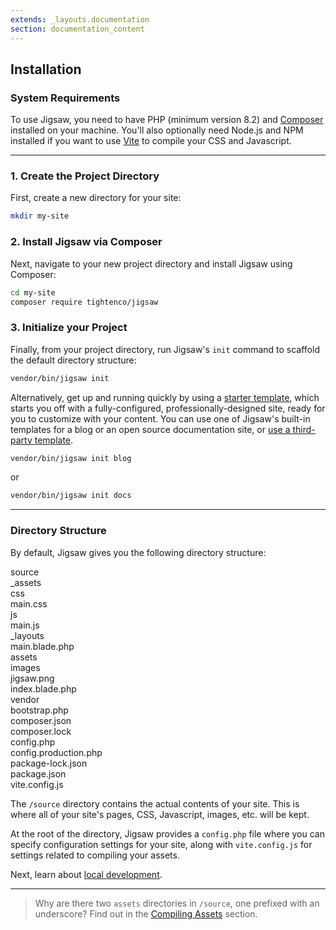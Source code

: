 ```yaml
---
extends: _layouts.documentation
section: documentation_content
---
```


## Installation

### System Requirements

To use Jigsaw, you need to have PHP (minimum version 8.2) and [Composer](https://getcomposer.org/) installed on your machine. You'll also optionally need Node.js and NPM installed if you want to use [Vite](https://laravel.com/docs/12.x/vite) to compile your CSS and Javascript.

---

### 1. Create the Project Directory

First, create a new directory for your site:

```bash
mkdir my-site
```

### 2. Install Jigsaw via Composer

Next, navigate to your new project directory and install Jigsaw using Composer:

```bash
cd my-site
composer require tightenco/jigsaw
```

### 3. Initialize your Project

Finally, from your project directory, run Jigsaw's `init` command to scaffold the default directory structure:

```bash
vendor/bin/jigsaw init
```

Alternatively, get up and running quickly by using a [starter template](/docs/starter-templates), which starts you off with a fully-configured, professionally-designed site, ready for you to customize with your content. You can use one of Jigsaw's built-in templates for a blog or an open source documentation site, or [use a third-party template](/docs/starter-templates#installing-a-third-party-starter-template).

```bash
vendor/bin/jigsaw init blog
```

or

```bash
vendor/bin/jigsaw init docs
```

---

### Directory Structure

By default, Jigsaw gives you the following directory structure:

<div class="files">
    <div class="folder folder--open">source
        <div class="folder folder--open">_assets
            <div class="folder folder--open">css
                <div class="file">main.css</div>
            </div>
            <div class="folder folder--open">js
                <div class="file">main.js</div>
            </div>
        </div>
        <div class="folder folder--open">_layouts
            <div class="file">main.blade.php</div>
        </div>
        <div class="folder folder--open">assets
            <div class="folder folder--open">images
                <div class="file">jigsaw.png</div>
            </div>
        </div>
        <div class="file">index.blade.php</div>
    </div>
    <div class="folder">vendor</div>
    <div class="file">bootstrap.php</div>
    <div class="file">composer.json</div>
    <div class="file">composer.lock</div>
    <div class="file">config.php</div>
    <div class="file">config.production.php</div>
    <div class="file">package-lock.json</div>
    <div class="file">package.json</div>
    <div class="file">vite.config.js</div>
</div>

The `/source` directory contains the actual contents of your site. This is where all of your site's pages, CSS, Javascript, images, etc. will be kept.

At the root of the directory, Jigsaw provides a `config.php` file where you can specify configuration settings for your site, along with `vite.config.js` for settings related to compiling your assets.

Next, learn about [local development](/docs/local-development).

---

> Why are there two `assets` directories in `/source`, one prefixed with an underscore? Find out in the [Compiling Assets](/docs/compiling-assets) section.
